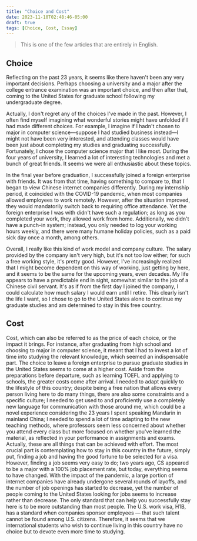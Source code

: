 ```yaml
---
title: "Choice and Cost"
date: 2023-11-10T02:48:46-05:00
draft: true
tags: [Choice, Cost, Essay]
---
```


> This is one of the few articles that are entirely in English.


## Choice
Reflecting on the past 23 years, it seems like there haven't been any very important decisions. Perhaps choosing a university and a major after the college entrance examination was an important choice, and then after that, coming to the United States for graduate school following my undergraduate degree.

Actually, I don't regret any of the choices I've made in the past. However, I often find myself imagining what wonderful stories might have unfolded if I had made different choices. For example, I imagine if I hadn't chosen to major in computer science—suppose I had studied business instead—I might not have been very interested, and attending classes would have been just about completing my studies and graduating successfully. Fortunately, I chose the computer science major that I like most. During the four years of university, I learned a lot of interesting technologies and met a bunch of great friends. It seems we were all enthusiastic about these topics.

In the final year before graduation, I successfully joined a foreign enterprise with friends. It was from that time, having something to compare to, that I began to view Chinese internet companies differently. During my internship period, it coincided with the COVID-19 pandemic, when most companies allowed employees to work remotely. However, after the situation improved, they would mandatorily switch back to requiring office attendance. Yet the foreign enterprise I was with didn't have such a regulation; as long as you completed your work, they allowed work from home. Additionally, we didn't have a punch-in system; instead, you only needed to log your working hours weekly, and there were many humane holiday policies, such as a paid sick day once a month, among others.

Overall, I really like this kind of work model and company culture. The salary provided by the company isn't very high, but it's not too low either; for such a free working style, it's pretty good. However, I've increasingly realized that I might become dependent on this way of working, just getting by here, and it seems to be the same for the upcoming years, even decades. My life appears to have a predictable end in sight, somewhat similar to the job of a Chinese civil servant. It's as if from the first day I joined the company, I could calculate how much salary I would earn until I retire. This clearly isn't the life I want, so I chose to go to the United States alone to continue my graduate studies and am determined to stay in this free country.

## Cost
Cost, which can also be referred to as the price of each choice, or the impact it brings. For instance, after graduating from high school and choosing to major in computer science, it meant that I had to invest a lot of time into studying the relevant knowledge, which seemed an indispensable part. The choice to leave a foreign enterprise to pursue graduate studies in the United States seems to come at a higher cost. Aside from the preparations before departure, such as learning TOEFL and applying to schools, the greater costs come after arrival. I needed to adapt quickly to the lifestyle of this country; despite being a free nation that allows every person living here to do many things, there are also some constraints and a specific culture; I needed to get used to and proficiently use a completely new language for communication with those around me, which could be a novel experience considering the 23 years I spent speaking Mandarin in mainland China; I needed to spend a lot of time adapting to the new teaching methods, where professors seem less concerned about whether you attend every class but more focused on whether you've learned the material, as reflected in your performance in assignments and exams. Actually, these are all things that can be achieved with effort. The most crucial part is contemplating how to stay in this country in the future, simply put, finding a job and having the good fortune to be selected for a visa. However, finding a job seems very easy to do; two years ago, CS appeared to be a major with a 100% job placement rate, but today, everything seems to have changed. With the impact of the pandemic, a large portion of internet companies have already undergone several rounds of layoffs, and the number of job openings has started to decrease, yet the number of people coming to the United States looking for jobs seems to increase rather than decrease. The only standard that can help you successfully stay here is to be more outstanding than most people. The U.S. work visa, H1B, has a standard when companies sponsor employees — that such talent cannot be found among U.S. citizens. Therefore, it seems that we international students who wish to continue living in this country have no choice but to devote even more time to studying.

